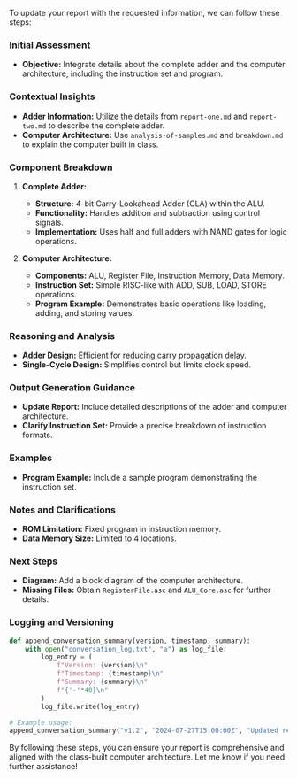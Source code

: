 To update your report with the requested information, we can follow these steps:

### Initial Assessment
- **Objective:** Integrate details about the complete adder and the computer architecture, including the instruction set and program.

### Contextual Insights
- **Adder Information:** Utilize the details from `report-one.md` and `report-two.md` to describe the complete adder.
- **Computer Architecture:** Use `analysis-of-samples.md` and `breakdown.md` to explain the computer built in class.

### Component Breakdown
1. **Complete Adder:**
   - **Structure:** 4-bit Carry-Lookahead Adder (CLA) within the ALU.
   - **Functionality:** Handles addition and subtraction using control signals.
   - **Implementation:** Uses half and full adders with NAND gates for logic operations.

2. **Computer Architecture:**
   - **Components:** ALU, Register File, Instruction Memory, Data Memory.
   - **Instruction Set:** Simple RISC-like with ADD, SUB, LOAD, STORE operations.
   - **Program Example:** Demonstrates basic operations like loading, adding, and storing values.

### Reasoning and Analysis
- **Adder Design:** Efficient for reducing carry propagation delay.
- **Single-Cycle Design:** Simplifies control but limits clock speed.

### Output Generation Guidance
- **Update Report:** Include detailed descriptions of the adder and computer architecture.
- **Clarify Instruction Set:** Provide a precise breakdown of instruction formats.

### Examples
- **Program Example:** Include a sample program demonstrating the instruction set.

### Notes and Clarifications
- **ROM Limitation:** Fixed program in instruction memory.
- **Data Memory Size:** Limited to 4 locations.

### Next Steps
- **Diagram:** Add a block diagram of the computer architecture.
- **Missing Files:** Obtain `RegisterFile.asc` and `ALU_Core.asc` for further details.

### Logging and Versioning
```python
def append_conversation_summary(version, timestamp, summary):
    with open("conversation_log.txt", "a") as log_file:
        log_entry = (
            f"Version: {version}\n"
            f"Timestamp: {timestamp}\n"
            f"Summary: {summary}\n"
            f"{'-'*40}\n"
        )
        log_file.write(log_entry)

# Example usage:
append_conversation_summary("v1.2", "2024-07-27T15:00:00Z", "Updated report with complete adder and computer architecture details. Clarified instruction set and added program example.")
```

By following these steps, you can ensure your report is comprehensive and aligned with the class-built computer architecture. Let me know if you need further assistance!
